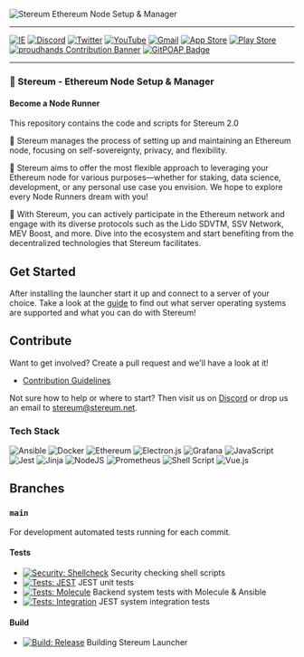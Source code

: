 ![Stereum Ethereum Node Setup & Manager](https://github.com/stereum-dev/ethereum-node/assets/82385103/f2e797cd-ef2c-4ebe-9ec1-6b3a495f0677)


---

[![IE](https://img.shields.io/badge/Website-0076D6?style=for-the-badge&logo=Internet%20Explorer&logoColor=white)](https://stereum.net) [![Discord](https://img.shields.io/badge/Discord-%235865F2.svg?style=for-the-badge&logo=discord&logoColor=white)](https://discord.gg/8Znj8K6GjN)
[![Twitter](https://img.shields.io/badge/Twitter-%231DA1F2.svg?style=for-the-badge&logo=Twitter&logoColor=white)](https://twitter.com/stereumdev)
[![YouTube](https://img.shields.io/badge/YouTube-%23FF0000.svg?style=for-the-badge&logo=YouTube&logoColor=white)](https://www.youtube.com/channel/UCq_LYa0idkQcSnxBUmiJm3Q)
[![Gmail](https://img.shields.io/badge/EMail-D14836?style=for-the-badge&logo=gmail&logoColor=white)](mailto:stereum@stereum.net) [![App Store](https://img.shields.io/badge/App_Store-0D96F6?style=for-the-badge&logo=app-store&logoColor=white)](https://apps.apple.com/nz/app/stereum-node-monitor/id1605910573) [![Play Store](https://img.shields.io/badge/Google_Play-414141?style=for-the-badge&logo=google-play&logoColor=white)](https://play.google.com/store/apps/details?id=cloud.stereum.monitor&hl=en_US&gl=US&pli=1)
[![proudhands Contribution Banner](https://github.com/stereum-dev/ethereum-node/assets/82385103/0d7cbc47-3b20-4dbe-ac9f-33a041cddf23)](https://www.instagram.com/proud_hands/) [![GitPOAP Badge](https://public-api.gitpoap.io/v1/repo/stereum-dev/ethereum-node/badge)](https://www.gitpoap.io/gh/stereum-dev/ethereum-node)


---

### 🍄 Stereum - Ethereum Node Setup & Manager 
#### Become a Node Runner 


This repository contains the code and scripts for Stereum 2.0

🍄 Stereum manages the process of setting up and maintaining an Ethereum node, focusing on self-sovereignty, privacy, and flexibility.

🍄 Stereum aims to offer the most flexible approach to leveraging your Ethereum node for various purposes—whether for staking, data science, development, or any personal use case you envision. We hope to explore every Node Runners dream with you!

🍄 With Stereum, you can actively participate in the Ethereum network and engage with its diverse protocols such as the Lido SDVTM, SSV Network, MEV Boost, and more. Dive into the ecosystem and start benefiting from the decentralized technologies that Stereum facilitates.


## Get Started

After installing the launcher start it up and connect to a server of your choice. Take a look at the [guide](https://stereum.net/content/guides) to find out what server operating systems are supported and what you can do with Stereum!

## Contribute

Want to get involved? Create a pull request and we'll have a look at it!

- [Contribution Guidelines](launcher/CONTRIBUTING.md)

Not sure how to help or where to start? Then visit us on [Discord](https://discord.gg/8Znj8K6GjN) or drop us an email to [stereum@stereum.net](mailto:stereum@stereum.net).



### Tech Stack

![Ansible](https://img.shields.io/badge/ansible-%231A1918.svg?style=for-the-badge&logo=ansible&logoColor=white) ![Docker](https://img.shields.io/badge/docker-%230db7ed.svg?style=for-the-badge&logo=docker&logoColor=white) ![Ethereum](https://img.shields.io/badge/Ethereum-3C3C3D?style=for-the-badge&logo=Ethereum&logoColor=white) ![Electron.js](https://img.shields.io/badge/Electron-191970?style=for-the-badge&logo=Electron&logoColor=white) ![Grafana](https://img.shields.io/badge/grafana-%23F46800.svg?style=for-the-badge&logo=grafana&logoColor=white) ![JavaScript](https://img.shields.io/badge/javascript-%23323330.svg?style=for-the-badge&logo=javascript&logoColor=%23F7DF1E) ![Jest](https://img.shields.io/badge/-jest-%23C21325?style=for-the-badge&logo=jest&logoColor=white) ![Jinja](https://img.shields.io/badge/jinja-white.svg?style=for-the-badge&logo=jinja&logoColor=black) ![NodeJS](https://img.shields.io/badge/node.js-6DA55F?style=for-the-badge&logo=node.js&logoColor=white) ![Prometheus](https://img.shields.io/badge/Prometheus-E6522C?style=for-the-badge&logo=Prometheus&logoColor=white) ![Shell Script](https://img.shields.io/badge/shell_script-%23121011.svg?style=for-the-badge&logo=gnu-bash&logoColor=white) ![Vue.js](https://img.shields.io/badge/vuejs-%2335495e.svg?style=for-the-badge&logo=vuedotjs&logoColor=%234FC08D)

## Branches

### `main`

For development automated tests running for each commit.

#### Tests

- [![Security: Shellcheck](https://github.com/stereum-dev/ethereum-node/actions/workflows/shellcheck.yml/badge.svg)](https://github.com/stereum-dev/ethereum-node/actions/workflows/shellcheck.yml) Security checking shell scripts
- [![Tests: JEST](https://github.com/stereum-dev/ethereum-node/actions/workflows/test-jest.yml/badge.svg)](https://github.com/stereum-dev/ethereum-node/actions/workflows/test-jest.yml) JEST unit tests
- [![Tests: Molecule](https://github.com/stereum-dev/ethereum-node/actions/workflows/test-molecule.yml/badge.svg)](https://github.com/stereum-dev/ethereum-node/actions/workflows/test-molecule.yml) Backend system tests with Molecule & Ansible
- [![Tests: Integration](https://github.com/stereum-dev/ethereum-node/actions/workflows/test-integration.yml/badge.svg)](https://github.com/stereum-dev/ethereum-node/actions/workflows/test-integration.yml) JEST system integration tests

#### Build

- [![Build: Release](https://github.com/stereum-dev/ethereum-node/actions/workflows/electron.yaml/badge.svg)](https://github.com/stereum-dev/ethereum-node/actions/workflows/electron.yaml) Building Stereum Launcher




  
